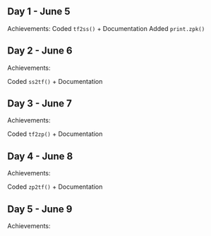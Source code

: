 ## Day 1 - June 5

Achievements:
Coded `tf2ss()` + Documentation
Added `print.zpk()`


## Day 2 - June 6

Achievements:

Coded `ss2tf()` + Documentation



## Day 3 - June 7

Achievements:

Coded `tf2zp()` + Documentation


## Day 4 - June 8

Achievements:

Coded `zp2tf()` + Documentation


## Day 5 - June 9

Achievements:





